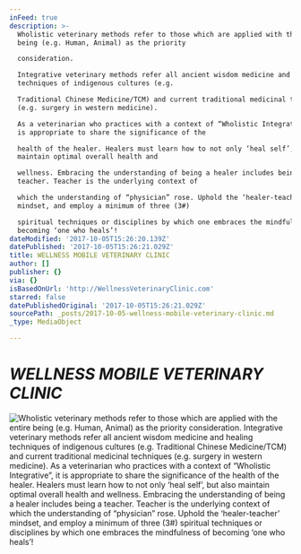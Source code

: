 ```yaml
---
inFeed: true
description: >-
  Wholistic veterinary methods refer to those which are applied with the entire
  being (e.g. Human, Animal) as the priority

  consideration.

  Integrative veterinary methods refer all ancient wisdom medicine and healing
  techniques of indigenous cultures (e.g.

  Traditional Chinese Medicine/TCM) and current traditional medicinal techniques
  (e.g. surgery in western medicine).

  As a veterinarian who practices with a context of “Wholistic Integrative”, it
  is appropriate to share the significance of the

  health of the healer. Healers must learn how to not only ‘heal self’, but also
  maintain optimal overall health and

  wellness. Embracing the understanding of being a healer includes being a
  teacher. Teacher is the underlying context of

  which the understanding of “physician” rose. Uphold the ‘healer-teacher’
  mindset, and employ a minimum of three (3#)

  spiritual techniques or disciplines by which one embraces the mindfulness of
  becoming ‘one who heals’!
dateModified: '2017-10-05T15:26:20.139Z'
datePublished: '2017-10-05T15:26:21.029Z'
title: WELLNESS MOBILE VETERINARY CLINIC
author: []
publisher: {}
via: {}
isBasedOnUrl: 'http://WellnessVeterinaryClinic.com'
starred: false
datePublishedOriginal: '2017-10-05T15:26:21.029Z'
sourcePath: _posts/2017-10-05-wellness-mobile-veterinary-clinic.md
_type: MediaObject

---
```

# _**WELLNESS MOBILE VETERINARY CLINIC**_
![Wholistic veterinary methods refer to those which are applied with the entire being (e.g. Human, Animal) as the priority
consideration.
Integrative veterinary methods refer all ancient wisdom medicine and healing techniques of indigenous cultures (e.g.
Traditional Chinese Medicine/TCM) and current traditional medicinal techniques (e.g. surgery in western medicine).
As a veterinarian who practices with a context of “Wholistic Integrative”, it is appropriate to share the significance of the
health of the healer. Healers must learn how to not only ‘heal self’, but also maintain optimal overall health and
wellness. Embracing the understanding of being a healer includes being a teacher. Teacher is the underlying context of
which the understanding of “physician” rose. Uphold the ‘healer-teacher’ mindset, and employ a minimum of three (3#)
spiritual techniques or disciplines by which one embraces the mindfulness of becoming ‘one who heals’!](https://the-grid-user-content.s3-us-west-2.amazonaws.com/0b9c7d44-1114-48ac-9280-f0d3425454e3.png)